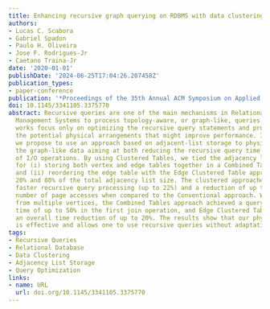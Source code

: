 ```yaml
---
title: Enhancing recursive graph querying on RDBMS with data clustering approaches
authors:
- Lucas C. Scabora
- Gabriel Spadon
- Paulo H. Oliveira
- Jose F. Rodrigues-Jr
- Caetano Traina-Jr
date: '2020-01-01'
publishDate: '2024-06-25T17:04:26.207458Z'
publication_types:
- paper-conference
publication: '*Proceedings of the 35th Annual ACM Symposium on Applied Computing*'
doi: 10.1145/3341105.3375770
abstract: Recursive queries are one of the main mechanisms in Relational Database
  Management Systems to process topology-aware, or graph-like, queries. However, existing
  works focus only on optimizing the recursive query statements and processing, disregarding
  the potential physical arrangements that might improve performance. In this work,
  we propose to use an approach based on adjacent-list storage to physically organize
  the graph-like data aiming at both reducing the recursive query time and the number
  of I/O operations. By using Clustered Tables, we tied the adjacency list in chunks
  for (i) storing both vertex and edge tables together in a Combined Tables approach;
  and (ii) reordering the edge table with the Edge Clustered Table approach using
  20% and 80% of the total adjacency list size. The clustered approaches enabled a
  faster recursive query processing (up to 22%) and a reduction of up to 61% in the
  number of page accesses when compared to the Conventional approach. When starting
  from multiple vertices, the Combined Tables approach achieved a query reduction
  time of up to 50% in the first join operation, and Edge Clustered Table 20% provided
  an overall time reduction of up to 20%. The results show that our physical design
  is effective and allows one to use recursive queries without adaptations.
tags:
- Recursive Queries
- Relational Database
- Data Clustering
- Adjacency List Storage
- Query Optimization
links:
- name: URL
  url: doi.org/10.1145/3341105.3375770
---
```

